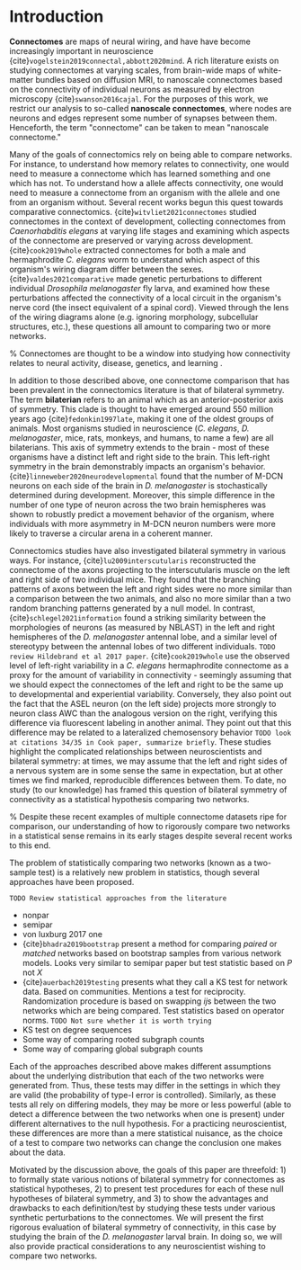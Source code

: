 # Introduction

**Connectomes** are maps of neural wiring, and have have become increasingly important in neuroscience {cite}`vogelstein2019connectal,abbott2020mind`.  A rich literature exists on studying connectomes at varying scales, from brain-wide maps of white-matter bundles based on diffusion MRI, to nanoscale connectomes based on the connectivity of individual neurons as measured by electron microscopy {cite}`swanson2016cajal`. For the purposes of this work, we restrict our analysis to so-called **nanoscale connectomes**, where nodes are neurons and edges represent some number of synapses between them. Henceforth, the term "connectome" can be taken to mean "nanoscale connectome." 

Many of the goals of connectomics rely on being able to compare networks. For instance, to understand how memory relates to connectivity, one would need to measure a connectome which has learned something and one which has not. To understand how a allele affects connectivity, one would need to measure a connectome from an organism with the allele and one from an organism without. Several recent works begun this quest towards comparative connectomics. {cite}`witvliet2021connectomes` studied connectomes in the context of development, collecting connectomes from *Caenorhabditis elegans* at varying life stages and examining which aspects of the connectome are preserved or varying across development. {cite}`cook2019whole` extracted connectomes for both a male and hermaphrodite *C. elegans* worm to understand which aspect of this organism's wiring diagram differ between the sexes. {cite}`valdes2021comparative` made genetic perturbations to different individual *Drosophila melanogaster* fly larva, and examined how these perturbations affected the connectivity of a local circuit in the organism's nerve cord (the insect equivalent of a spinal cord). Viewed through the lens of the wiring diagrams alone (e.g. ignoring morphology, subcellular structures, etc.), these questions all amount to comparing two or more networks.

% Connectomes are thought to be a window into studying how connectivity relates to neural activity, disease, genetics, and learning .

In addition to those described above, one connectome comparison that has been prevalent in the connectomics literature is that of bilateral symmetry. The term **bilaterian** refers to an animal which as an anterior-posterior axis of symmetry. This clade is thought to have emerged around 550 million years ago {cite}`fedonkin1997late`, making it one of the oldest groups of animals. Most organisms studied in neuroscience (*C. elegans*, *D. melanogaster*, mice, rats, monkeys, and humans, to name a few) are all bilaterians. This axis of symmetry extends to the brain - most of these organisms have a distinct left and right side to the brain. This left-right symmetry in the brain demonstrably impacts an organism's behavior. {cite}`linneweber2020neurodevelopmental` found that the number of M-DCN neurons on each side of the brain in *D. melanogaster* is stochastically determined during development. Moreover, this simple difference in the number of one type of neuron across the two brain hemispheres was shown to robustly predict a movement behavior of the organism, where individuals with more asymmetry in M-DCN neuron numbers were more likely to traverse a circular arena in a coherent manner. 

Connectomics studies have also investigated bilateral symmetry in various ways. For instance, {cite}`lu2009interscutularis` reconstructed the connectome of the axons projecting to the interscutularis muscle on the left and right side of two individual mice. They found that the branching patterns of axons between the left and right sides were no more similar than a comparison between the two animals, and also no more similar than a two random branching patterns generated by a null model. In contrast, {cite}`schlegel2021information` found a striking similarity between the morphologies of neurons (as measured by NBLAST) in the left and right hemispheres of the *D. melanogaster* antennal lobe, and a similar level of stereotypy between the antennal lobes of two different individuals. `TODO review Hildebrand et al 2017 paper`. {cite}`cook2019whole` use the observed level of left-right variability in a *C. elegans* hermaphrodite connectome as a proxy for the amount of variability in connectivity - seemingly assuming that we should expect the connectomes of the left and right to be the same up to developmental and experiential variability. Conversely, they also point out the fact that the ASEL neuron (on the left side) projects more strongly to neuron class AWC than the analogous version on the right, verifying this difference via fluorescent labeling in another animal. They point out that this difference may be related to a lateralized chemosensory behavior `TODO look at citations 34/35 in Cook paper, summarize briefly`. These studies highlight the complicated relationships between neuroscientists and bilateral symmetry: at times, we may assume that the left and right sides of a nervous system are in some sense the same in expectation, but at other times we find marked, reproducible differences between them. To date, no study (to our knowledge) has framed this question of bilateral symmetry of connectivity as a statistical hypothesis comparing two networks.

% Despite these recent examples of multiple connectome datasets ripe for comparison, our understanding of how to rigorously compare two networks in a statistical sense remains in its early stages despite several recent works to this end.

The problem of statistically comparing two networks (known as a two-sample test) is a relatively new problem in statistics, though several approaches have been proposed.

`TODO Review statistical approaches from the literature`
- nonpar
- semipar
- von luxburg 2017 one
- {cite}`bhadra2019bootstrap` present a method for comparing *paired* or *matched* networks based on bootstrap samples from various network models. Looks very similar to semipar paper but test statistic based on $P$ not $X$
- {cite}`auerbach2019testing` presents what they call a KS test for network data. Based on communities. Mentions a test for reciprocity. Randomization procedure is based on swapping $ij$s between the two networks which are being compared. Test statistics based on operator norms. `TODO Not sure whether it is worth trying`
- KS test on degree sequences
- Some way of comparing rooted subgraph counts
- Some way of comparing global subgraph counts 

Each of the approaches described above makes different assumptions about the underlying distribution that each of the two networks were generated from. Thus, these tests may differ in the settings in which they are valid (the probability of type-I error is controlled). Similarly, as these tests all rely on differing models, they may be more or less powerful (able to detect a difference between the two networks when one is present) under different alternatives to the null hypothesis. For a practicing neuroscientist, these differences are more than a mere statistical nuisance, as the choice of a test to compare two networks can change the conclusion one makes about the data.

Motivated by the discussion above, the goals of this paper are threefold: 1) to formally state various notions of bilateral symmetry for connectomes as statistical hypotheses, 2) to present test procedures for each of these null hypotheses of bilateral symmetry, and 3) to show the advantages and drawbacks to each definition/test by studying these tests under various synthetic perturbations to the connectomes. We will present the first rigorous evaluation of bilateral symmetry of connectivity, in this case by studying the brain of the *D. melanogaster* larval brain. In doing so, we will also provide practical considerations to any neuroscientist wishing to compare two networks.
